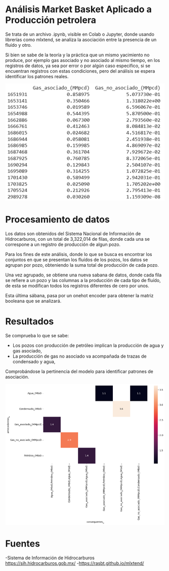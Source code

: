 # Análisis Market Basket Aplicado a Producción petrolera
Se trata de un archivo .ipynb, visible en Colab o Jupyter, donde usando librerías como mlxtend, se analiza la asociación entre la presencia de un fluído y otro.

Si bien se sabe de la teoría y la práctica que un mismo yacimiento no produce, por ejemplo gas asociado y no asociado al mismo tiempo, en los registros de datos, ya sea por error o por algún caso específico, si se encuentran registros con estas condiciones, 
pero del análisis se espera identificar los patrones reales. 

![Registros con producción simultánea de Gas asociado y no asociado.](GasAsoc_y_Noasoc.png)

# Procesamiento de datos

Los datos son obtenidos del Sistema Nacional de Información de Hidrocarburos, con un total de 3,322,014 de filas, donde cada una se correspone a un registro de producción de algun pozo.

Para los fines de este análisis, donde lo que se busca es encontrar los conjuntos en que se presentan los fluídos de los pozos, los datos se agrupan por pozo, obteniendo la suma total de producción de cada pozo.

Una vez agrupado, se obtiene una nueva sabana de datos, donde cada fila se refiere a un pozo y las columnas a la producción de cada tipo de fluído, de esta se modifican todos los registros diferentes de cero por unos. 

Esta última sábana, pasa por un onehot encoder para obtener la matriz booleana que se analizará. 

# Resultados
Se comprueba lo que se sabe:
- Los pozos con producción de petróleo implican la producción de agua y gas asociado,
- La producción de gas no asociado va acompañada de trazas de condensado y agua,

Comprobándose la pertinencia del modelo para identificar patrones de asociación. 

![Registros con producción simultánea de Gas asociado y no asociado.](marketbasket.png)

# Fuentes
-Sistema de Información de Hidrocarburos https://sih.hidrocarburos.gob.mx/
-https://rasbt.github.io/mlxtend/



